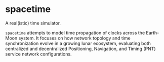 # spacetime

A real(istic) time simulator.

`spacetime` attempts to model time propagation of clocks across the Earth-Moon
system. It focuses on how network topology and time synchronization evolve in a
growing lunar ecosystem, evaluating both centralized and decentralized
Positioning, Navigation, and Timing (PNT) service network configurations.
